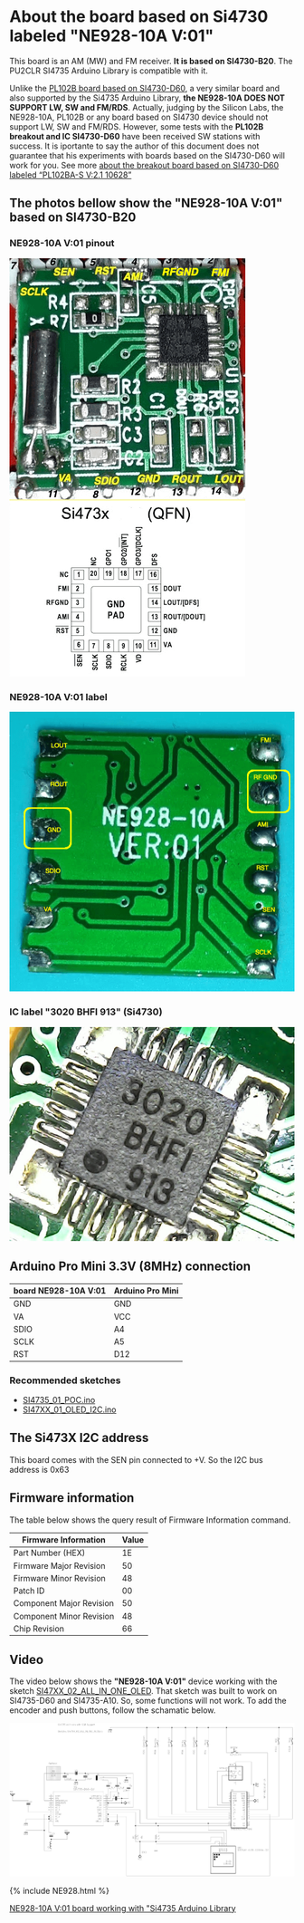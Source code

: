 # About the board based on Si4730 labeled "NE928-10A V:01" 

This board is an AM (MW) and FM receiver. __It is based on SI4730-B20__. The PU2CLR SI4735 Arduino Library is compatible with it.  

Unlike the [PL102B board based on SI4730-D60](https://pu2clr.github.io/SI4735/extras/BOARD_PL102BA/), a very similar board and also supported by the Si4735 Arduino Library, __the NE928-10A DOES NOT SUPPORT LW, SW and FM/RDS__. Actually, judging by the Silicon Labs, the NE928-10A, PL102B or any board based on SI4730 device should not support LW, SW and FM/RDS. However, some tests with the __PL102B breakout and IC SI4730-D60__ have been received SW stations with success. It is iportante to say the author of this document does not guarantee that his experiments with boards based on the SI4730-D60 will work for you. See more [about the breakout board based on SI4730-D60 labeled “PL102BA-S V:2.1 10628”](https://pu2clr.github.io/SI4735/extras/BOARD_PL102BA/)


## The photos bellow show the "NE928-10A V:01" based on SI4730-B20


### NE928-10A V:01 pinout

![NE928-10A V:01 pinout](./NE928_Si4730_00.png)

### NE928-10A V:01 label

![NE928-10A V:01 label](./NE928_Si4730_01.png)


### IC label "3020 BHFI 913" (Si4730)

![Si4730 label ](./NE928_Si4730_04.jpg)


## Arduino Pro Mini 3.3V (8MHz) connection


|  board NE928-10A V:01 |  Arduino Pro Mini |
| --------------------- | ----------------- |
| GND  | GND | 
| VA   | VCC |
| SDIO | A4  |
| SCLK | A5  |
| RST  | D12 |

### Recommended sketches

* [SI4735_01_POC.ino](https://github.com/pu2clr/SI4735/tree/master/examples/SI47XX_01_SERIAL_MONITOR/SI4735_01_POC)
* [SI47XX_01_OLED_I2C.ino](https://github.com/pu2clr/SI4735/tree/master/examples/SI47XX_03_OLED_I2C/SI47XX_01_OLED_I2C)


## The Si473X I2C address 

This board comes with the SEN pin connected to +V. So the I2C bus address is 0x63


## Firmware information 

The table below shows the query result of Firmware Information command.

| Firmware Information | Value |
| ------------------- | ----- |
| Part Number (HEX) | 1E |
| Firmware Major Revision | 50 |
| Firmware Minor Revision | 48 |
| Patch ID | 00 |
| Component Major Revision | 50 |
| Component Minor Revision | 48 |
| Chip Revision | 66 |


## Video

The video below shows the __"NE928-10A V:01"__ device working with the sketch [SI47XX_02_ALL_IN_ONE_OLED](https://github.com/pu2clr/SI4735/tree/master/examples/SI47XX_03_OLED_I2C/SI47XX_02_ALL_IN_ONE_OLED). That sketch was built to work on SI4735-D60 and SI4735-A10. So, some functions will not work. To add the encoder and push buttons, follow the schamatic below.

![schematic to guide you to add buttons and encoder](../images/schematic_basic_oled_SI47XX_02_ALL_IN_ONE_OLED.png)



{% include NE928.html %}

[NE928-10A V:01 board working with "Si4735 Arduino Library](https://youtu.be/An7Iq_BLxJY)


